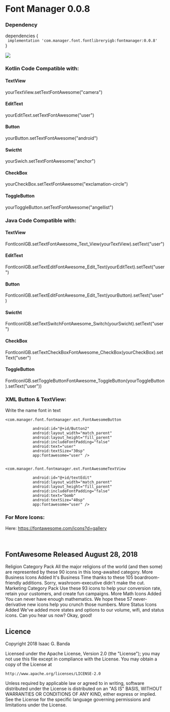  # Font Manager 0.0.8

### Dependency

dependencies {<br>
` implementation 'com.manager.font.fontlibreryigb:fontmanager:0.0.8'`
 <br>
}

<img src="https://github.com/LordSaac/FontLibreryJGB/blob/master/app/src/main/res/drawable/screen.png">

### Kotlin Code Compatible with:
 <h4>TextView</h4>
 yourTextView.setTextFontAwesome("camera")

 <h4>EditText</h4>
 <a>yourEditText.setTextFontAwesome("user")</a>

 <h4>Button</h4>
 yourButton.setTextFontAwesome("android")

 <h4>Swictht</h4>
 yourSwich.setTextFontAwesome("anchor")

 <h4>CheckBox</h4>
 yourCheckBox.setTextFontAwesome("exclamation-circle")

<h4>ToggleButton</h4>
 yourToggleButton.setTextFontAwesome("angellist")


### Java Code Compatible with:
 <h4>TextView</h4>
  FontIconIGB.setTextFontAwesome_Text_View(yourTextView).setText("user")

 <h4>EditText</h4>
  FontIconIGB.setTextEditFontAwesome_Edit_Text(yourEditText).setText("user")

 <h4>Button</h4>
  FontIconIGB.setTextEditFontAwesome_Edit_Text(yourButton).setText("user")

 <h4>Swictht</h4>
  FontIconIGB.setTextSwitchFontAwesome_Switch(yourSwicht).setText("user")

 <h4>CheckBox</h4>
  FontIconIGB.setTextCheckBoxFontAwesome_CheckBox(yourCheckBox).setText("user")

<h4>ToggleButton</h4>
  FontIconIGB.setToggleButtonFontAwesome_ToggleButton(yourToggleButton).setText("user"))
  
### XML Button & TextView:
Write the name font in text

    <com.manager.font.fontmanager.ext.FontAwesomeButton

                android:id="@+id/Button2"
                android:layout_width="match_parent"
                android:layout_height="fill_parent"
                android:includeFontPadding="false"
                android:text="user"
                android:textSize="30sp"
                app:fontawesome="user" />


    <com.manager.font.fontmanager.ext.FontAwesomeTextView

                android:id="@+id/textEdit"
                android:layout_width="match_parent"
                android:layout_height="fill_parent"
                android:includeFontPadding="false"
                android:text="bomb" 
                android:textSize="40sp"
                app:fontawesome="user" />
                
                
### For More Icons:

Here: https://fontawesome.com/icons?d=gallery

<br>
<h2>FontAwesome Released August 28, 2018</h2>

Religion Category Pack
All the major religions of the world (and then some) are represented by these 90 icons in this long-awaited category.
More Business Icons Added
It's Business Time thanks to these 105 boardroom-friendly additions. Sorry, washroom-executive didn't make the cut.
Marketing Category Pack
Use these 93 icons to help your conversion rate, retain your customers, and create fun campaigns.
More Math Icons Added
You can never have enough mathematics. We hope these 57 never-derivative new icons help you crunch those numbers.
More Status Icons Added
We've added more states and options to our volume, wifi, and status icons. Can you hear us now? Okay, good!

## Licence

Copyright 2018 Isaac G. Banda

Licensed under the Apache License, Version 2.0 (the "License");
you may not use this file except in compliance with the License.
You may obtain a copy of the License at

    http://www.apache.org/licenses/LICENSE-2.0

Unless required by applicable law or agreed to in writing, software
distributed under the License is distributed on an "AS IS" BASIS,
WITHOUT WARRANTIES OR CONDITIONS OF ANY KIND, either express or implied.
See the License for the specific language governing permissions and
limitations under the License.
